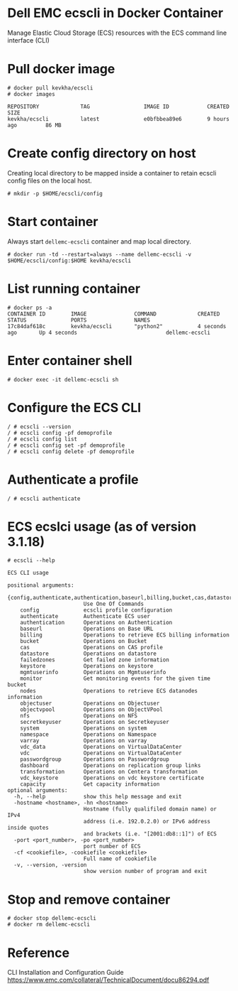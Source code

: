 # Dell EMC ecscli in Docker Container
Manage Elastic Cloud Storage (ECS) resources with the ECS command line interface (CLI)

# Pull docker image

    # docker pull kevkha/ecscli
    # docker images
```
REPOSITORY             TAG                 IMAGE ID            CREATED             SIZE
kevkha/ecscli          latest              e0bfbbea89e6        9 hours ago         86 MB
```
# Create config directory on host
Creating local directory to be mapped inside a container to retain ecscli config files on the local host.

    # mkdir -p $HOME/ecscli/config
 
# Start container
Always start `dellemc-ecscli` container and map local directory.

    # docker run -td --restart=always --name dellemc-ecscli -v $HOME/ecscli/config:$HOME kevkha/ecscli

# List running container
```
# docker ps -a
CONTAINER ID        IMAGE               COMMAND             CREATED             STATUS              PORTS               NAMES
17c84daf618c        kevkha/ecscli       "python2"           4 seconds ago       Up 4 seconds                            dellemc-ecscli
```
# Enter container shell

    # docker exec -it dellemc-ecscli sh

# Configure the ECS CLI

    / # ecscli --version
    / # ecscli config -pf demoprofile
    / # ecscli config list
    / # ecscli config set -pf demoprofile
    / # ecscli config delete -pf demoprofile
    
# Authenticate a profile

    / # ecscli authenticate

# ECS ecslci usage (as of version 3.1.18)
```
# ecscli --help

ECS CLI usage

positional arguments:
  {config,authenticate,authentication,baseurl,billing,bucket,cas,datastore,failedzones,keystore,mgmtuserinfo,monitor,nodes,objectuser,objectvpool,nfs,secretkeyuser,system,namespace,varray,vdc_data,vdc,passwordgroup,dashboard,transformation,vdc_keystore,capacity}
                        Use One Of Commands
    config              ecscli profile configuration
    authenticate        Authenticate ECS user
    authentication      Operations on Authentication
    baseurl             Operations on Base URL
    billing             Operations to retrieve ECS billing information
    bucket              Operations on Bucket
    cas                 Operations on CAS profile
    datastore           Operations on datastore
    failedzones         Get failed zone information
    keystore            Operations on keystore
    mgmtuserinfo        Operations on Mgmtuserinfo
    monitor             Get monitoring events for the given time bucket
    nodes               Operations to retrieve ECS datanodes information
    objectuser          Operations on Objectuser
    objectvpool         Operations on ObjectVPool
    nfs                 Operations on NFS
    secretkeyuser       Operations on Secretkeyuser
    system              Operations on system
    namespace           Operations on Namespace
    varray              Operations on varray
    vdc_data            Operations on VirtualDataCenter
    vdc                 Operations on VirtualDataCenter
    passwordgroup       Operations on Passwordgroup
    dashboard           Operations on replication group links
    transformation      Operations on Centera transformation
    vdc_keystore        Operations on vdc keystore certificate
    capacity            Get capacity information
optional arguments:
  -h, --help            show this help message and exit
  -hostname <hostname>, -hn <hostname>
                        Hostname (fully qualifiled domain name) or IPv4
                        address (i.e. 192.0.2.0) or IPv6 address inside quotes
                        and brackets (i.e. "[2001:db8::1]") of ECS
  -port <port_number>, -po <port_number>
                        port number of ECS
  -cf <cookiefile>, -cookiefile <cookiefile>
                        Full name of cookiefile
  -v, --version, -version
                        show version number of program and exit
```
# Stop and remove container
    # docker stop dellemc-ecscli
    # docker rm dellemc-ecscli
# Reference
CLI Installation and Configuration Guide https://www.emc.com/collateral/TechnicalDocument/docu86294.pdf
